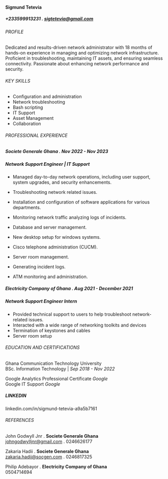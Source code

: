 #### Sigmund Tetevia
##### +233599913231 . sigtetevia@gmail.com

###### PROFILE
Dedicated and results-driven network administrator with 18 months of hands-on experience in managing and
optimizing network infrastructure. Proficient in troubleshooting, maintaining IT assets, and ensuring seamless
connectivity. Passionate about enhancing network performance and security.

###### KEY SKILLS
- Configuration and administration
- Network troubleshooting
- Bash scripting
- IT Support
- Asset Management
- Collaboration

###### PROFESSIONAL EXPERIENCE
##### Societe Generale Ghana . _Nov 2022 - Nov 2023_      
##### Network Support Engineer | IT Support
- Managed day-to-day network operations, including user support, system upgrades, and security
enhancements.
- Troubleshooting network related issues.
- Installation and configuration of software applications for various departments.
- Monitoring network traffic analyzing logs of incidents.
- Database and server management.
- New desktop setup for windows systems.
- Cisco telephone administration (CUCM).
- Server room management.

- Generating incident logs.
- ATM monitoring and administration.

##### Electricity Company of Ghana . _Aug 2021 - December 2021_      
##### Network Support Engineer Intern
- Provided technical support to users to help troubleshoot network-related issues.
- Interacted with a wide range of networking toolkits and devices
- Termination of keystones and cables
- Server room setup

###### EDUCATION AND CERTIFICATIONS
Ghana Communication Technology University            
BSc. Information Technology                        |        _Sep 2018 - Nov 2022_    

Google Analytics Professional Certificate  _Google_   
Google IT Support  _Google_

##### LINKEDIN
linkedin.com/in/sigmund-tetevia-a9a5b7161  

###### REFERENCES
John Godwyll Jnr . __Societe Generale Ghana__  
johngodwylljnr@gmail.com . 0246626177  

Zakaria Hadii . __Societe Generale Ghana__  
zakaria.hadii@socgen.com . 0246817325  

Philip Adebayor . __Electricity Company of Ghana__  
0504714694








